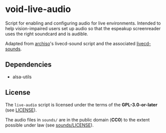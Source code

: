 # void-live-audio

Script for enabling and configuring audio for live environments.
Intended to help vision-impaired users set up audio so that the espeakup screenreader uses the right soundcard and is audible.

Adapted from [archiso](https://gitlab.archlinux.org/archlinux/archiso/)'s livecd-sound script
and the associated [livecd-sounds](https://archlinux.org/packages/extra/any/livecd-sounds/).

## Dependencies

- alsa-utils

## License

The `live-audio` script is licensed under the terms of the **GPL-3.0-or-later** (see [LICENSE](./LICENSE)).

The audio files in `sounds/` are in the public domain (**CC0**) to the extent possible under law (see [sounds/LICENSE](./sounds/LICENSE)).
